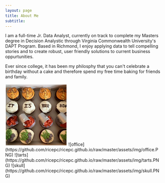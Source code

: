 ```yaml
---
layout: page
title: About Me
subtitle: 
---
```


I am a full-time Jr. Data Analyst, currently on track to complete my Masters degree in Decision Analystic through Virginia Commonwealth University's DAPT Program. Based in Richmond, I enjoy applying data to tell compelling stories and to create robust, user friendly solutions to current business oppurtunities. 

Ever since college, it has been my philosphy that you can't celebrate a birthday without a cake and therefore spend my free time baking for friends and family.

<img src="https://github.com/ricepc/ricepc.github.io/raw/master/assets/img/office.PNG" width="200" />
![office](https://github.com/ricepc/ricepc.github.io/raw/master/assets/img/office.PNG) ![tarts](https://github.com/ricepc/ricepc.github.io/raw/master/assets/img/tarts.PNG) ![skull](https://github.com/ricepc/ricepc.github.io/raw/master/assets/img/skull.PNG)
